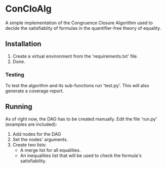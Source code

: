 # ConCloAlg
A simple implementation of the Congruence Closure Algorithm used to decide the satisfiablity of formulas in the quantifier-free theory of equality.

## Installation

1. Create a virtual environment from the 'requirements.txt' file.
2. Done.

### Testing

To test the algorithm and its sub-functions run 'test.py'. This will also generate a coverage report.

## Running

As of right now, the DAG has to be created manually. Edit the file 'run.py' (examples are included):

1. Add nodes for the DAG
2. Set the nodes' arguments.
3. Create two lists:
   * A merge list for all equalities.
   * An inequalities list that will be used to check the formula's satisfiability.
